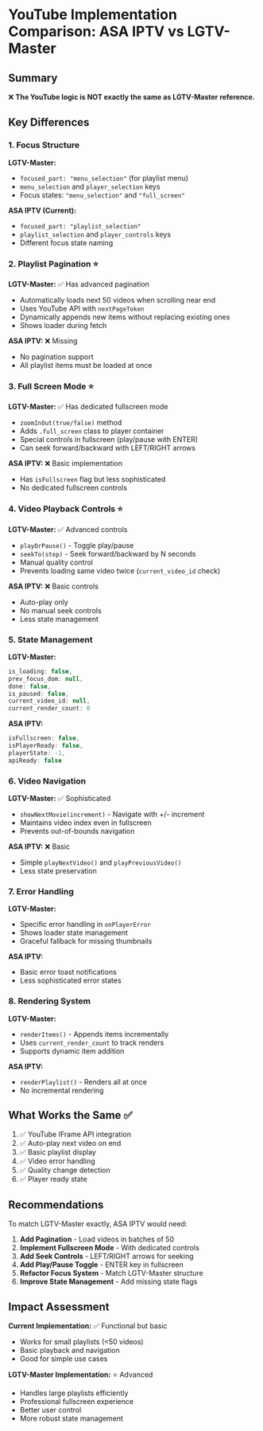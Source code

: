 # YouTube Implementation Comparison: ASA IPTV vs LGTV-Master

## Summary
❌ **The YouTube logic is NOT exactly the same as LGTV-Master reference.**

## Key Differences

### 1. **Focus Structure**
**LGTV-Master:**
- `focused_part: "menu_selection"` (for playlist menu)
- `menu_selection` and `player_selection` keys
- Focus states: `"menu_selection"` and `"full_screen"`

**ASA IPTV (Current):**
- `focused_part: "playlist_selection"`
- `playlist_selection` and `player_controls` keys
- Different focus state naming

### 2. **Playlist Pagination** ⭐
**LGTV-Master:** ✅ Has advanced pagination
- Automatically loads next 50 videos when scrolling near end
- Uses YouTube API with `nextPageToken`
- Dynamically appends new items without replacing existing ones
- Shows loader during fetch

**ASA IPTV:** ❌ Missing
- No pagination support
- All playlist items must be loaded at once

### 3. **Full Screen Mode** ⭐
**LGTV-Master:** ✅ Has dedicated fullscreen mode
- `zoomInOut(true/false)` method
- Adds `.full_screen` class to player container
- Special controls in fullscreen (play/pause with ENTER)
- Can seek forward/backward with LEFT/RIGHT arrows

**ASA IPTV:** ❌ Basic implementation
- Has `isFullscreen` flag but less sophisticated
- No dedicated fullscreen controls

### 4. **Video Playback Controls** ⭐
**LGTV-Master:** ✅ Advanced controls
- `playOrPause()` - Toggle play/pause
- `seekTo(step)` - Seek forward/backward by N seconds
- Manual quality control
- Prevents loading same video twice (`current_video_id` check)

**ASA IPTV:** ❌ Basic controls
- Auto-play only
- No manual seek controls
- Less state management

### 5. **State Management**
**LGTV-Master:**
```javascript
is_loading: false,
prev_focus_dom: null,
done: false,
is_paused: false,
current_video_id: null,
current_render_count: 0
```

**ASA IPTV:**
```javascript
isFullscreen: false,
isPlayerReady: false,
playerState: -1,
apiReady: false
```

### 6. **Video Navigation**
**LGTV-Master:** ✅ Sophisticated
- `showNextMovie(increment)` - Navigate with +/- increment
- Maintains video index even in fullscreen
- Prevents out-of-bounds navigation

**ASA IPTV:** ❌ Basic
- Simple `playNextVideo()` and `playPreviousVideo()`
- Less state preservation

### 7. **Error Handling**
**LGTV-Master:**
- Specific error handling in `onPlayerError`
- Shows loader state management
- Graceful fallback for missing thumbnails

**ASA IPTV:**
- Basic error toast notifications
- Less sophisticated error states

### 8. **Rendering System**
**LGTV-Master:**
- `renderItems()` - Appends items incrementally
- Uses `current_render_count` to track renders
- Supports dynamic item addition

**ASA IPTV:**
- `renderPlaylist()` - Renders all at once
- No incremental rendering

## What Works the Same ✅

1. ✅ YouTube IFrame API integration
2. ✅ Auto-play next video on end
3. ✅ Basic playlist display
4. ✅ Video error handling
5. ✅ Quality change detection
6. ✅ Player ready state

## Recommendations

To match LGTV-Master exactly, ASA IPTV would need:

1. **Add Pagination** - Load videos in batches of 50
2. **Implement Fullscreen Mode** - With dedicated controls
3. **Add Seek Controls** - LEFT/RIGHT arrows for seeking
4. **Add Play/Pause Toggle** - ENTER key in fullscreen
5. **Refactor Focus System** - Match LGTV-Master structure
6. **Improve State Management** - Add missing state flags

## Impact Assessment

**Current Implementation:** ✅ Functional but basic
- Works for small playlists (<50 videos)
- Basic playback and navigation
- Good for simple use cases

**LGTV-Master Implementation:** ⭐ Advanced
- Handles large playlists efficiently
- Professional fullscreen experience
- Better user control
- More robust state management
